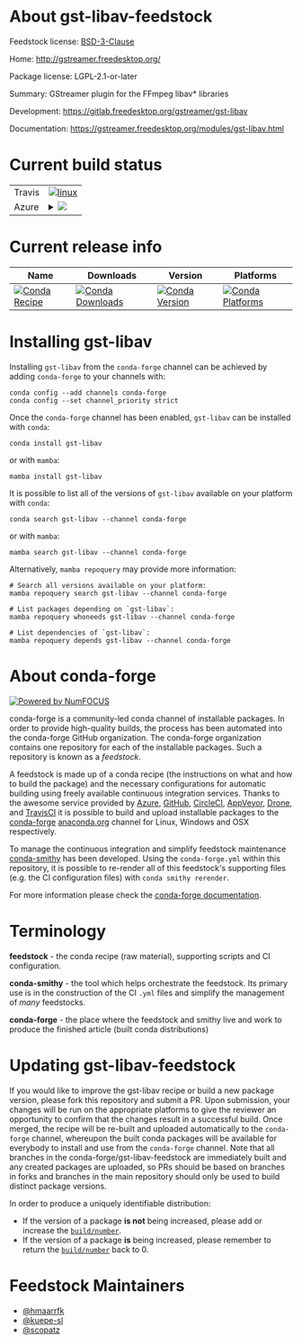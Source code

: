 About gst-libav-feedstock
=========================

Feedstock license: [BSD-3-Clause](https://github.com/conda-forge/gst-libav-feedstock/blob/main/LICENSE.txt)

Home: http://gstreamer.freedesktop.org/

Package license: LGPL-2.1-or-later

Summary: GStreamer plugin for the FFmpeg libav* libraries

Development: https://gitlab.freedesktop.org/gstreamer/gst-libav

Documentation: https://gstreamer.freedesktop.org/modules/gst-libav.html

Current build status
====================


<table><tr>
    <td>Travis</td>
    <td>
      <a href="https://app.travis-ci.com/conda-forge/gst-libav-feedstock">
        <img alt="linux" src="https://img.shields.io/travis/com/conda-forge/gst-libav-feedstock/main.svg?label=Linux">
      </a>
    </td>
  </tr>
    
  <tr>
    <td>Azure</td>
    <td>
      <details>
        <summary>
          <a href="https://dev.azure.com/conda-forge/feedstock-builds/_build/latest?definitionId=12493&branchName=main">
            <img src="https://dev.azure.com/conda-forge/feedstock-builds/_apis/build/status/gst-libav-feedstock?branchName=main">
          </a>
        </summary>
        <table>
          <thead><tr><th>Variant</th><th>Status</th></tr></thead>
          <tbody><tr>
              <td>linux_64</td>
              <td>
                <a href="https://dev.azure.com/conda-forge/feedstock-builds/_build/latest?definitionId=12493&branchName=main">
                  <img src="https://dev.azure.com/conda-forge/feedstock-builds/_apis/build/status/gst-libav-feedstock?branchName=main&jobName=linux&configuration=linux%20linux_64_" alt="variant">
                </a>
              </td>
            </tr><tr>
              <td>linux_aarch64</td>
              <td>
                <a href="https://dev.azure.com/conda-forge/feedstock-builds/_build/latest?definitionId=12493&branchName=main">
                  <img src="https://dev.azure.com/conda-forge/feedstock-builds/_apis/build/status/gst-libav-feedstock?branchName=main&jobName=linux&configuration=linux%20linux_aarch64_" alt="variant">
                </a>
              </td>
            </tr><tr>
              <td>linux_ppc64le</td>
              <td>
                <a href="https://dev.azure.com/conda-forge/feedstock-builds/_build/latest?definitionId=12493&branchName=main">
                  <img src="https://dev.azure.com/conda-forge/feedstock-builds/_apis/build/status/gst-libav-feedstock?branchName=main&jobName=linux&configuration=linux%20linux_ppc64le_" alt="variant">
                </a>
              </td>
            </tr><tr>
              <td>win_64</td>
              <td>
                <a href="https://dev.azure.com/conda-forge/feedstock-builds/_build/latest?definitionId=12493&branchName=main">
                  <img src="https://dev.azure.com/conda-forge/feedstock-builds/_apis/build/status/gst-libav-feedstock?branchName=main&jobName=win&configuration=win%20win_64_" alt="variant">
                </a>
              </td>
            </tr>
          </tbody>
        </table>
      </details>
    </td>
  </tr>
</table>

Current release info
====================

| Name | Downloads | Version | Platforms |
| --- | --- | --- | --- |
| [![Conda Recipe](https://img.shields.io/badge/recipe-gst--libav-green.svg)](https://anaconda.org/conda-forge/gst-libav) | [![Conda Downloads](https://img.shields.io/conda/dn/conda-forge/gst-libav.svg)](https://anaconda.org/conda-forge/gst-libav) | [![Conda Version](https://img.shields.io/conda/vn/conda-forge/gst-libav.svg)](https://anaconda.org/conda-forge/gst-libav) | [![Conda Platforms](https://img.shields.io/conda/pn/conda-forge/gst-libav.svg)](https://anaconda.org/conda-forge/gst-libav) |

Installing gst-libav
====================

Installing `gst-libav` from the `conda-forge` channel can be achieved by adding `conda-forge` to your channels with:

```
conda config --add channels conda-forge
conda config --set channel_priority strict
```

Once the `conda-forge` channel has been enabled, `gst-libav` can be installed with `conda`:

```
conda install gst-libav
```

or with `mamba`:

```
mamba install gst-libav
```

It is possible to list all of the versions of `gst-libav` available on your platform with `conda`:

```
conda search gst-libav --channel conda-forge
```

or with `mamba`:

```
mamba search gst-libav --channel conda-forge
```

Alternatively, `mamba repoquery` may provide more information:

```
# Search all versions available on your platform:
mamba repoquery search gst-libav --channel conda-forge

# List packages depending on `gst-libav`:
mamba repoquery whoneeds gst-libav --channel conda-forge

# List dependencies of `gst-libav`:
mamba repoquery depends gst-libav --channel conda-forge
```


About conda-forge
=================

[![Powered by
NumFOCUS](https://img.shields.io/badge/powered%20by-NumFOCUS-orange.svg?style=flat&colorA=E1523D&colorB=007D8A)](https://numfocus.org)

conda-forge is a community-led conda channel of installable packages.
In order to provide high-quality builds, the process has been automated into the
conda-forge GitHub organization. The conda-forge organization contains one repository
for each of the installable packages. Such a repository is known as a *feedstock*.

A feedstock is made up of a conda recipe (the instructions on what and how to build
the package) and the necessary configurations for automatic building using freely
available continuous integration services. Thanks to the awesome service provided by
[Azure](https://azure.microsoft.com/en-us/services/devops/), [GitHub](https://github.com/),
[CircleCI](https://circleci.com/), [AppVeyor](https://www.appveyor.com/),
[Drone](https://cloud.drone.io/welcome), and [TravisCI](https://travis-ci.com/)
it is possible to build and upload installable packages to the
[conda-forge](https://anaconda.org/conda-forge) [anaconda.org](https://anaconda.org/)
channel for Linux, Windows and OSX respectively.

To manage the continuous integration and simplify feedstock maintenance
[conda-smithy](https://github.com/conda-forge/conda-smithy) has been developed.
Using the ``conda-forge.yml`` within this repository, it is possible to re-render all of
this feedstock's supporting files (e.g. the CI configuration files) with ``conda smithy rerender``.

For more information please check the [conda-forge documentation](https://conda-forge.org/docs/).

Terminology
===========

**feedstock** - the conda recipe (raw material), supporting scripts and CI configuration.

**conda-smithy** - the tool which helps orchestrate the feedstock.
                   Its primary use is in the construction of the CI ``.yml`` files
                   and simplify the management of *many* feedstocks.

**conda-forge** - the place where the feedstock and smithy live and work to
                  produce the finished article (built conda distributions)


Updating gst-libav-feedstock
============================

If you would like to improve the gst-libav recipe or build a new
package version, please fork this repository and submit a PR. Upon submission,
your changes will be run on the appropriate platforms to give the reviewer an
opportunity to confirm that the changes result in a successful build. Once
merged, the recipe will be re-built and uploaded automatically to the
`conda-forge` channel, whereupon the built conda packages will be available for
everybody to install and use from the `conda-forge` channel.
Note that all branches in the conda-forge/gst-libav-feedstock are
immediately built and any created packages are uploaded, so PRs should be based
on branches in forks and branches in the main repository should only be used to
build distinct package versions.

In order to produce a uniquely identifiable distribution:
 * If the version of a package **is not** being increased, please add or increase
   the [``build/number``](https://docs.conda.io/projects/conda-build/en/latest/resources/define-metadata.html#build-number-and-string).
 * If the version of a package **is** being increased, please remember to return
   the [``build/number``](https://docs.conda.io/projects/conda-build/en/latest/resources/define-metadata.html#build-number-and-string)
   back to 0.

Feedstock Maintainers
=====================

* [@hmaarrfk](https://github.com/hmaarrfk/)
* [@kuepe-sl](https://github.com/kuepe-sl/)
* [@scopatz](https://github.com/scopatz/)

